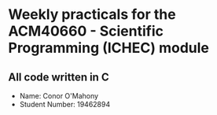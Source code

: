 # Weekly practicals for the ACM40660 - Scientific Programming (ICHEC) module
## All code written in C
* Name: Conor O'Mahony
* Student Number: 19462894

